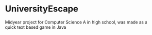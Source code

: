 # UniversityEscape
Midyear project for Computer Science A in high school, was made as a quick text based game in Java
